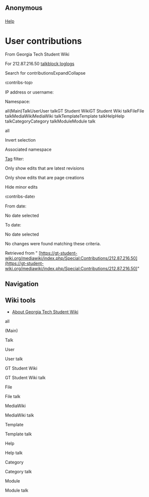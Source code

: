 ## Anonymous

### 
[Help](https://www.mediawiki.org/wiki/Special:MyLanguage/Help:User_contributions)

# User contributions

From Georgia Tech Student Wiki

For 212.87.216.50 [talk](https://gt-student-wiki.org/mediawiki/index.php?title=User_talk:212.87.216.50&action=edit&redlink=1 "User talk:212.87.216.50 (page does not exist)")[block log](https://gt-student-wiki.org/mediawiki/index.php?title=Special:Log/block&page=User%3A212.87.216.50 "Special:Log/block")[logs](https://gt-student-wiki.org/mediawiki/index.php/Special:Log/212.87.216.50 "Special:Log/212.87.216.50")

Search for contributionsExpandCollapse

⧼contribs-top⧽

IP address or username:

Namespace:

all(Main)TalkUserUser talkGT Student WikiGT Student Wiki talkFileFile talkMediaWikiMediaWiki talkTemplateTemplate talkHelpHelp talkCategoryCategory talkModuleModule talk

all

Invert selection

Associated namespace

[Tag](https://gt-student-wiki.org/mediawiki/index.php/Special:Tags "Special:Tags") filter:

Only show edits that are latest revisions

Only show edits that are page creations

Hide minor edits

⧼contribs-date⧽

From date:

No date selected

To date:

No date selected


No changes were found matching these criteria.

Retrieved from " [https://gt-student-wiki.org/mediawiki/index.php/Special:Contributions/212.87.216.50](https://gt-student-wiki.org/mediawiki/index.php/Special:Contributions/212.87.216.50)"

## Navigation

## Wiki tools

- [About Georgia Tech Student Wiki](https://gt-student-wiki.org/mediawiki/index.php/GT_Student_Wiki:About "GT Student Wiki:About")

all

(Main)

Talk

User

User talk

GT Student Wiki

GT Student Wiki talk

File

File talk

MediaWiki

MediaWiki talk

Template

Template talk

Help

Help talk

Category

Category talk

Module

Module talk